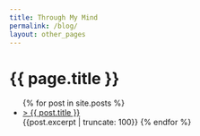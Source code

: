 ```yaml
---
title: Through My Mind
permalink: /blog/
layout: other_pages
---
```


# {{ page.title }}

<ul>
  {% for post in site.posts %}
    <li>
      <a href="{{ post.url }}">> {{ post.title }}</a>
    </li>
    {{post.excerpt | truncate: 100}}
  {% endfor %}
<!-- </ul> -->
